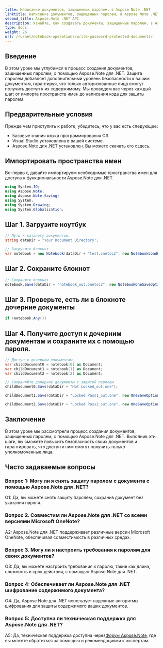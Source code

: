 ```yaml
---
title: Написание документов, защищенных паролем, в Aspose Note .NET
linktitle: Написание документов, защищенных паролем, в Aspose Note .NET
second_title: Aspose.Note .NET API
description: Узнайте, как создавать документы, защищенные паролем, в Aspose Note .NET для повышения безопасности. Пошаговое руководство включено.
type: docs
weight: 26
url: /ru/net/notebook-operations/write-password-protected-documents/
---
```

## Введение

В этом уроке мы углубимся в процесс создания документов, защищенных паролем, с помощью Aspose.Note для .NET. Защита паролем добавляет дополнительный уровень безопасности к вашим документам, гарантируя, что только авторизованные лица смогут получить доступ к их содержимому. Мы проведем вас через каждый шаг: от импорта пространств имен до написания кода для защиты паролем.

## Предварительные условия

Прежде чем приступить к работе, убедитесь, что у вас есть следующее:
- Базовые знания языка программирования C#.
- Visual Studio установлена в вашей системе.
-  Aspose.Note для .NET установлен. Вы можете скачать его с[здесь](https://releases.aspose.com/note/net/).

## Импортировать пространства имен

Во-первых, давайте импортируем необходимые пространства имен для доступа к функциональности Aspose.Note для .NET.

```csharp
using System.IO;
using Aspose.Note;
using Aspose.Note.Saving;
using System;
using System.Drawing;
using System.Globalization;
```

## Шаг 1. Загрузите ноутбук
```csharp
// Путь к каталогу документов.
string dataDir = "Your Document Directory";

// Загрузите блокнот
var notebook = new Notebook(dataDir + "test.onetoc2", new NotebookLoadOptions() { DeferredLoading = false });
```

## Шаг 2. Сохраните блокнот
```csharp
// Сохраните блокнот
notebook.Save(dataDir + "notebook_out.onetoc2", new NotebookOneSaveOptions() { DeferredSaving = true});
```

## Шаг 3. Проверьте, есть ли в блокноте дочерние документы
```csharp
if (notebook.Any())
```

## Шаг 4. Получите доступ к дочерним документам и сохраните их с помощью пароля.
```csharp
// Доступ к дочерним документам
var childDocument0 = notebook[0] as Document;
var childDocument1 = notebook[1] as Document;
var childDocument2 = notebook[2] as Document;

// Сохраняйте дочерние документы с защитой паролем
childDocument0.Save(dataDir + "Not Locked_out.one");

childDocument1.Save(dataDir + "Locked Pass1_out.one", new OneSaveOptions() { DocumentPassword = "pass" });

childDocument2.Save(dataDir + "Locked Pass2_out.one", new OneSaveOptions() { DocumentPassword = "pass2" });
```

## Заключение
В этом уроке мы рассмотрели процесс создания документов, защищенных паролем, с помощью Aspose.Note для .NET. Выполнив эти шаги, вы сможете повысить безопасность своих документов и гарантировать, что доступ к ним смогут получить только уполномоченные лица.

## Часто задаваемые вопросы

### Вопрос 1: Могу ли я снять защиту паролем с документа с помощью Aspose.Note для .NET?

О1: Да, вы можете снять защиту паролем, сохранив документ без указания пароля.

### Вопрос 2. Совместим ли Aspose.Note для .NET со всеми версиями Microsoft OneNote?

A2: Aspose.Note для .NET поддерживает различные версии Microsoft OneNote, обеспечивая совместимость в различных средах.

### Вопрос 3. Могу ли я настроить требования к паролям для своих документов?

О3: Да, вы можете настроить требования к паролю, такие как длина, сложность и срок действия, с помощью Aspose.Note для .NET.

### Вопрос 4: Обеспечивает ли Aspose.Note для .NET шифрование содержимого документа?

О4: Да, Aspose.Note для .NET использует надежные алгоритмы шифрования для защиты содержимого ваших документов.

### Вопрос 5: Доступна ли техническая поддержка для Aspose.Note для .NET?

 A5: Да, техническая поддержка доступна через[Форум Aspose.Note](https://forum.aspose.com/c/note/28), где вы можете обратиться за помощью и рекомендациями к экспертам.